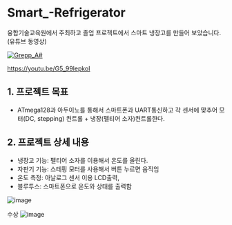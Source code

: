 # Smart_-Refrigerator
 융합기술교육원에서 주최하고 졸업 프로젝트에서 스마트 냉장고를 만들어 보았습니다.(유튜브 동영상)

 [![Grepp_A#](http://img.youtube.com/vi/G5_99lepkoI/0.jpg)]( https://youtu.be/G5_99lepkoI) 

https://youtu.be/G5_99lepkoI

## 1. 프로젝트 목표
- ATmega128과 아두이노를 통해서 스마트폰과 UART통신하고 각 센서에 맞추어 모터(DC, stepping) 컨트롤 + 냉장(펠티어 소자)컨트롤한다.


## 2. 프로젝트 상세 내용

- 냉장고 기능:  펠티어 소자를 이용해서 온도를 올린다. 
- 자판기 기능:  스테핑 모터를 사용해서  버튼 누르면 움직임 
- 온도 측정: 아날로그 센서 이용 LCD출력, 
- 블루투스:  스마트폰으로 온도와 상태를 출력함  

![image](https://user-images.githubusercontent.com/81784631/134551388-a17c0b0c-8927-46e2-9dd5-513c536ddb5c.png)

수상
![image](https://user-images.githubusercontent.com/81784631/134551411-caa71e8b-d0b5-4cc9-8233-a0b88a0cdf87.png)
